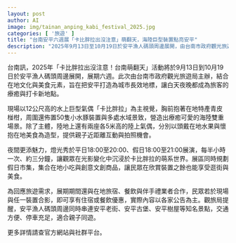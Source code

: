 ```yaml
---
layout: post
author: AI
image: img/tainan_anping_kabi_festival_2025.jpg
categories: [ '旅遊' ]
title: "台南安平六週展「卡比胖拉出沒注意」萌翻天，海陸巨型裝置點亮安平"
description: "2025年9月13日至10月19日於安平漁人碼頭周邊展開，由台南市政府觀光旅遊局主辦，結合在地文化與美食，展出12公尺高的水上巨型氣偶「卡比胖拉」及50隻小水豚裝置、以及兩座各5公尺高的陸上氣偶，營造療癒的海陸場景。夜間燈光秀平日18:00-20:00、假日18:00-21:00，每半小時演出約3分鐘；展區還有假日市集、在地住宿與餐飲、伴手禮業者優惠，民眾可與裝置合影享住宿或餐飲優惠，詳情以各家公告為主。交通便利、停車充足，亦可串連安平老街、安平古堡、安平樹屋等景點，適合親子同遊。"
---
```

台南訊，2025年「卡比胖拉出沒注意！台南萌翻天」活動將於9月13日到10月19日於安平漁人碼頭周邊展開，展期六週。此次由台南市政府觀光旅遊局主辦，結合在地文化與美食元素，旨在把安平打造為城市長效地標，讓白天夜晚都成為旅客的療癒與打卡新地點。

現場以12公尺高的水上巨型氣偶「卡比胖拉」為主視覺，胸前抱著在地特產青皮椪柑，周圍還佈置50隻小水豚裝置與多處水域景致，營造出療癒可愛的海陸雙重場景。除了主體，陸地上還有兩座各5米高的陸上氣偶，分別以頭戴在地水果與懷抱在地美食為造型，提供親子近距離互動與拍照機會。

夜間更添魅力，燈光秀於平日18:00至20:00、假日18:00至21:00展演，每半小時一次、約三分鐘，讓觀眾在光影變化中沉浸於卡比胖拉的萌系世界。展區同時規劃假日市集，集合在地小吃與創意文創商品，讓民眾在欣賞裝置之餘也能享受逛街與美食。

為回應旅遊需求，展期期間還與在地旅宿、餐飲與伴手禮業者合作，民眾若於現場與任一裝置合影，即可享有住宿或餐飲優惠，實際內容以各家公告為主。觀旅局提醒，安平漁人碼頭周邊同時串連安平老街、安平古堡、安平樹屋等知名景點，交通方便、停車充足，適合親子同遊。

更多詳情請查官方網站與社群平台。